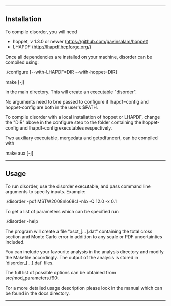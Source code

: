 ----------------------------------------------------------------------
 Installation
---

To compile disorder, you will need
* hoppet, v 1.3.0 or newer (https://github.com/gavinsalam/hoppet)
* LHAPDF (http://lhapdf.hepforge.org/)

Once all dependencies are installed on your machine, disorder can be
compiled using:

  ./configure [--with-LHAPDF=DIR --with-hoppet=DIR]

  make [-j]

in the main directory. This will create an executable "disorder".

No arguments need to bne passed to configure if lhapdf=config and
hoppet-config are both in the user's $PATH.

To compile disorder with a local installation of hoppet or LHAPDF,
change the "DIR" above in the configure step to the folder containing
the hoppet-config and lhapdf-config executables respectively.

Two auxiliary executable, mergedata and getpdfuncert, can be compiled
with

  make aux [-j]

----------------------------------------------------------------------
Usage
---

To run disorder, use the disorder executable, and pass command
line arguments to specify inputs. Example:

  ./disorder -pdf MSTW2008nlo68cl -nlo -Q 12.0 -x 0.1


To get a list of parameters which can be specified run

   ./disorder -help
   
The program will create a file "xsct_[...].dat" containing the total
cross section and Monte Carlo error in addition to any scale or PDF
uncertainties included.

You can include your favourite analysis in the analysis directory and
modify the Makefile accordingly. The output of the analysis is stored
in 'disorder_[...].dat' files.

The full list of possible options can be obtained from
src/mod_parameters.f90.

For a more detailed usage description please look in the manual which
can be found in the docs directory.


----------------------------------------------------------------------
